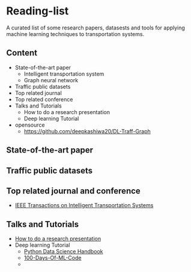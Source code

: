 # Reading-list
A curated list of some research papers, datasests and tools for applying machine learning techniques to transportation systems.
## Content
- State-of-the-art paper
  - Intelligent transportation system
  - Graph neural network
- Traffic public datasets
- Top related journal 
- Top related conference
- Talks and Tutorials
  - How to do a research presentation
  - Deep learning Tutorial
- opensource
  - https://github.com/deepkashiwa20/DL-Traff-Graph
## State-of-the-art paper
## Traffic public datasets
## Top related journal and conference
- [IEEE Transactions on Intelligent Transportation Systems](https://ieeexplore.ieee.org/xpl/RecentIssue.jsp?punumber=6979)
## Talks and Tutorials
- [How to do a research presentation](https://www.microsoft.com/en-us/research/academic-program/give-great-research-talk/)
- Deep learning Tutorial
  -  [Python Data Science Handbook](https://github.com/jakevdp/PythonDataScienceHandbook)
  -  [100-Days-Of-ML-Code](https://github.com/Avik-Jain/100-Days-Of-ML-Code)
  -  
